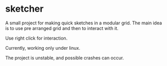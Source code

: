 # sketcher

A small project for making quick sketches in a modular grid. The main idea is to use pre arranged grid and then to interact
with it.

Use right click for interaction. 

Currently, working only under linux.

The project is unstable, and possible crashes can occur. 
